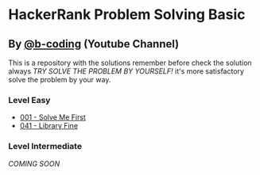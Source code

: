 # HackerRank Problem Solving Basic 
## By [@b-coding](https://www.youtube.com/@b-coding) (Youtube Channel)
This is a repository with the solutions remember before check the solution always *TRY SOLVE THE PROBLEM BY YOURSELF!* it's more satisfactory solve the problem by your way.
### Level Easy
- [001 - Solve Me First](https://github.com/boris-calli/problem-solving-basic-hackerrank/blob/main/Easy/001-SolveMeFirst.js)
- [041 - Library Fine](https://github.com/boris-calli/problem-solving-basic-hackerrank/blob/main/Easy/041-LibraryFine.js)
### Level Intermediate
_COMING SOON_